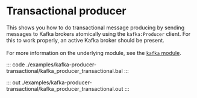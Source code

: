 # Transactional producer

This shows you how to do transactional message producing by sending
messages to Kafka brokers atomically using the `kafka:Producer` client. For
this to work properly, an active Kafka broker should be present.
<br/><br/>
For more information on the underlying module, 
see the [`kafka` module](https://lib.ballerina.io/ballerinax/kafka/latest).

::: code ./examples/kafka-producer-transactional/kafka_producer_transactional.bal :::

::: out ./examples/kafka-producer-transactional/kafka_producer_transactional.out :::